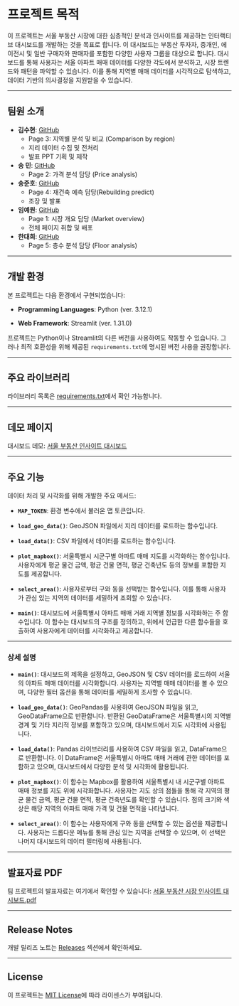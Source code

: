 # 프로젝트 목적

이 프로젝트는 서울 부동산 시장에 대한 심층적인 분석과 인사이트를 제공하는 인터랙티브 대시보드를 개발하는 것을 목표로 합니다. 이 대시보드는 부동산 투자자, 중개인, 에이전시 및 일반 구매자와 판매자를 포함한 다양한 사용자 그룹을 대상으로 합니다. 대시보드를 통해 사용자는 서울 아파트 매매 데이터를 다양한 각도에서 분석하고, 시장 트렌드와 패턴을 파악할 수 있습니다. 이를 통해 지역별 매매 데이터를 시각적으로 탐색하고, 데이터 기반의 의사결정을 지원받을 수 있습니다.
<br>

---

## 팀원 소개
- **김수현**: [GitHub](https://github.com/suhyeon0325)
    - Page 3: 지역별 분석 및 비교 (Comparison by region)
    - 지리 데이터 수집 및 전처리
    - 발표 PPT 기획 및 제작
- **송 민**: [GitHub](https://github.com/ms2063)
    - Page 2: 가격 분석 담당 (Price analysis)
- **송준호**: [GitHub](https://github.com/Kongalmengi)
    - Page 4: 재건축 예측 담당(Rebuilding predict)
    - 조장 및 발표
- **임예원**: [GitHub](https://github.com/dsmondo)
    - Page 1: 시장 개요 담당 (Market overview)
    - 전체 페이지 취합 및 배포
- **한대희**:  [GitHub](https://github.com/roklp)
    - Page 5: 층수 분석 담당 (Floor analysis)

---


## 개발 환경
본 프로젝트는 다음 환경에서 구현되었습니다:
- **Programming Languages**: Python (ver. 3.12.1)

- **Web Framework**: Streamlit (ver. 1.31.0)

프로젝트는 Python이나 Streamlit의 다른 버전을 사용하여도 작동할 수 있습니다. 그러나 최적 호환성을 위해 제공된 `requirements.txt`에 명시된 버전 사용을 권장합니다.

---


## 주요 라이브러리
라이브러리 목록은 [requirements.txt](https://github.com/suhyeon0325/SeoulREDash/blob/main/requirements.txt)에서 확인 가능합니다.



---


## 데모 페이지
대시보드 데모: [서울 부동산 인사이트 대시보드](https://mulcamp-miniproject-tsxpry9q44xmqu4hrbtrtj.streamlit.app/)


---


## 주요 기능
데이터 처리 및 시각화를 위해 개발한 주요 메서드:
- **`MAP_TOKEN`**: 환경 변수에서 불러온 맵 토큰입니다.

- **`load_geo_data()`**: GeoJSON 파일에서 지리 데이터를 로드하는 함수입니다.

- **`load_data()`**: CSV 파일에서 데이터를 로드하는 함수입니다.

- **`plot_mapbox()`**: 서울특별시 시군구별 아파트 매매 지도를 시각화하는 함수입니다. 사용자에게 평균 물건 금액, 평균 건물 면적, 평균 건축년도 등의 정보를 포함한 지도를 제공합니다.

- **`select_area()`**: 사용자로부터 구와 동을 선택받는 함수입니다. 이를 통해 사용자가 관심 있는 지역의 데이터를 세밀하게 조회할 수 있습니다.

- **`main()`**: 대시보드에 서울특별시 아파트 매매 거래 지역별 정보를 시각화하는 주 함수입니다. 이 함수는 대시보드의 구조를 정의하고, 위에서 언급한 다른 함수들을 호출하여 사용자에게 데이터를 시각화하고 제공합니다.



---


### 상세 설명
- **`main()`**: 대시보드의 제목을 설정하고, GeoJSON 및 CSV 데이터를 로드하여 서울의 아파트 매매 데이터를 시각화합니다. 사용자는 지역별 매매 데이터를 볼 수 있으며, 다양한 필터 옵션을 통해 데이터를 세밀하게 조사할 수 있습니다.

- **`load_geo_data()`**: GeoPandas를 사용하여 GeoJSON 파일을 읽고, GeoDataFrame으로 반환합니다. 반환된 GeoDataFrame은 서울특별시의 지역별 경계 및 기타 지리적 정보를 포함하고 있으며, 대시보드에서 지도 시각화에 사용됩니다.

- **`load_data()`**: Pandas 라이브러리를 사용하여 CSV 파일을 읽고, DataFrame으로 반환합니다. 이 DataFrame은 서울특별시 아파트 매매 거래에 관한 데이터를 포함하고 있으며, 대시보드에서 다양한 분석 및 시각화에 활용됩니다.

- **`plot_mapbox()`**: 이 함수는 Mapbox를 활용하여 서울특별시 내 시군구별 아파트 매매 정보를 지도 위에 시각화합니다. 사용자는 지도 상의 점들을 통해 각 지역의 평균 물건 금액, 평균 건물 면적, 평균 건축년도를 확인할 수 있습니다. 점의 크기와 색상은 해당 지역의 아파트 매매 가격 및 건물 면적을 나타냅니다.

- **`select_area()`**: 이 함수는 사용자에게 구와 동을 선택할 수 있는 옵션을 제공합니다. 사용자는 드롭다운 메뉴를 통해 관심 있는 지역을 선택할 수 있으며, 이 선택은 나머지 대시보드의 데이터 필터링에 사용됩니다.


---


## 발표자료 PDF
팀 프로젝트의 발표자료는 여기에서 확인할 수 있습니다: [서울 부동산 시장 인사이트 대시보드.pdf](https://github.com/suhyeon0325/SeoulREDash/blob/main/%EC%84%9C%EC%9A%B8%20%EB%B6%80%EB%8F%99%EC%82%B0%20%EC%8B%9C%EC%9E%A5%20%EC%9D%B8%EC%82%AC%EC%9D%B4%ED%8A%B8%20%EB%8C%80%EC%8B%9C%EB%B3%B4%EB%93%9C_%EB%B0%9C%ED%91%9CPPT.pdf)

---


## Release Notes
개발 릴리즈 노트는 [Releases](https://github.com/suhyeon0325/SeoulREDash/releases) 섹션에서 확인하세요.

---


## License
이 프로젝트는 [MIT License](https://github.com/suhyeon0325/SeoulREDash/blob/main/LICENSE)에 따라 라이센스가 부여됩니다.
